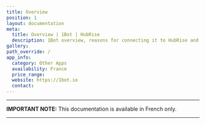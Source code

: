 ```yaml
---
title: Overview
position: 1
layout: documentation
meta:
  title: Overview | 1Bot | HubRise
  description: 1Bot overview, reasons for connecting it to HubRise and summary of integrated features. Synchronise data between your EPOS and your apps.
gallery:
path_override: /
app_info:
  category: Other Apps
  availability: France
  price_range:
  website: https://1bot.io
  contact:
---
```


---

**IMPORTANT NOTE:** This documentation is available <Link to="/fr/apps/1bot" addLocalePrefix={false}>in French only</Link>.

---
